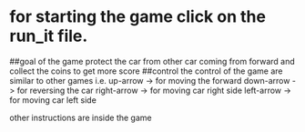 # for starting the game click on the run_it file.

##goal of the game
  protect the car from other car coming from forward and collect the coins to get more score 
##control 
the control of the game are similar to other games i.e.
 up-arrow -> for moving the forward
 down-arrow -> for reversing the car
 right-arrow -> for moving car right side
 left-arrow -> for moving car left side
 
 other instructions are inside the game
